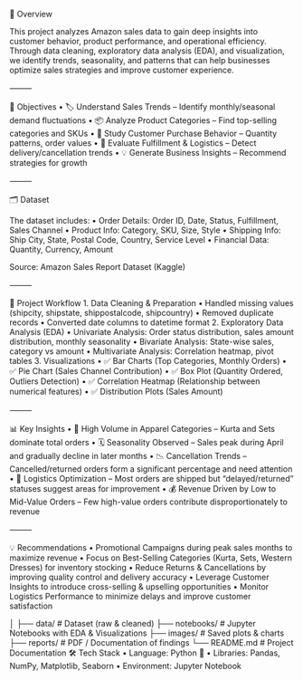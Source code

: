  

📌 Overview

This project analyzes Amazon sales data to gain deep insights into customer behavior, product performance, and operational efficiency.
Through data cleaning, exploratory data analysis (EDA), and visualization, we identify trends, seasonality, and patterns that can help businesses optimize sales strategies and improve customer experience.

⸻

🎯 Objectives
	•	🏷️ Understand Sales Trends – Identify monthly/seasonal demand fluctuations
	•	📦 Analyze Product Categories – Find top-selling categories and SKUs
	•	🛒 Study Customer Purchase Behavior – Quantity patterns, order values
	•	🚚 Evaluate Fulfillment & Logistics – Detect delivery/cancellation trends
	•	💡 Generate Business Insights – Recommend strategies for growth

⸻

🗂️ Dataset

The dataset includes:
	•	Order Details: Order ID, Date, Status, Fulfillment, Sales Channel
	•	Product Info: Category, SKU, Size, Style
	•	Shipping Info: Ship City, State, Postal Code, Country, Service Level
	•	Financial Data: Quantity, Currency, Amount

Source: Amazon Sales Report Dataset (Kaggle)

⸻

🔧 Project Workflow
	1.	Data Cleaning & Preparation
	•	Handled missing values (shipcity, shipstate, shippostalcode, shipcountry)
	•	Removed duplicate records
	•	Converted date columns to datetime format
	2.	Exploratory Data Analysis (EDA)
	•	Univariate Analysis: Order status distribution, sales amount distribution, monthly seasonality
	•	Bivariate Analysis: State-wise sales, category vs amount
	•	Multivariate Analysis: Correlation heatmap, pivot tables
	3.	Visualizations
	•	✅ Bar Charts (Top Categories, Monthly Orders)
	•	✅ Pie Chart (Sales Channel Contribution)
	•	✅ Box Plot (Quantity Ordered, Outliers Detection)
	•	✅ Correlation Heatmap (Relationship between numerical features)
	•	✅ Distribution Plots (Sales Amount)

⸻

📊 Key Insights
	•	🔼 High Volume in Apparel Categories – Kurta and Sets dominate total orders
	•	🗓️ Seasonality Observed – Sales peak during April and gradually decline in later months
	•	📉 Cancellation Trends – Cancelled/returned orders form a significant percentage and need attention
	•	🚚 Logistics Optimization – Most orders are shipped but “delayed/returned” statuses suggest areas for improvement
	•	💰 Revenue Driven by Low to Mid-Value Orders – Few high-value orders contribute disproportionately to revenue

⸻

💡 Recommendations
	•	Promotional Campaigns during peak sales months to maximize revenue
	•	Focus on Best-Selling Categories (Kurta, Sets, Western Dresses) for inventory stocking
	•	Reduce Returns & Cancellations by improving quality control and delivery accuracy
	•	Leverage Customer Insights to introduce cross-selling & upselling opportunities
	•	Monitor Logistics Performance to minimize delays and improve customer satisfaction

│
├── data/               # Dataset (raw & cleaned)
├── notebooks/          # Jupyter Notebooks with EDA & Visualizations
├── images/             # Saved plots & charts
├── reports/            # PDF / Documentation of findings
└── README.md           # Project Documentation
 🛠️ Tech Stack
	•	Language: Python 🐍
	•	Libraries: Pandas, NumPy, Matplotlib, Seaborn
	•	Environment: Jupyter Notebook
